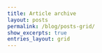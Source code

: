 ```yaml
---
title: Article archive
layout: posts
permalink: /blog/posts-grid/
show_excerpts: true
entries_layout: grid
---
```

